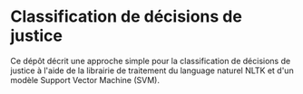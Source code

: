 # Classification de décisions de justice

Ce dépôt décrit une approche simple pour la classification de décisions de justice à l'aide de la librairie de traitement du language naturel NLTK et d'un modèle Support Vector Machine (SVM).
